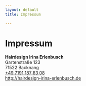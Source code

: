 ```yaml
---
layout: default
title: Impressum

---
```


<div class="container">
    <div class="block">
        <h1 class="title has-text-centered">Impressum</h1>
    </div>
    <div class="block has-text-centered mb-5">
        <strong>Hairdesign Irina Erlenbusch</strong><br/>
        Gartenstra&szlig;e 123 <br/>
        71522 Backnang<br/>
        <a href="tel:+497191 1878308">
            <i class="fa fa-phone" aria-hidden="true"></i>
            +49 7191 187 83 08
        </a>
        <br/>
        <a href="http://hairdesign-irina-erlenbusch.de" target="_blank">
            <i class="fa fa-globe" aria-hidden="true"></i>
            http://hairdesign-irina-erlenbusch.de
        </a>
    </div>
</div>